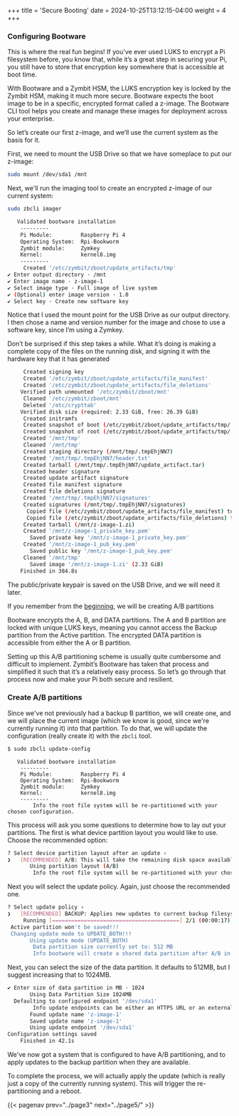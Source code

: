 +++
title = 'Secure Booting'
date = 2024-10-25T13:12:15-04:00
weight = 4
+++

### Configuring Bootware

This is where the real fun begins! If you’ve ever used LUKS to encrypt a Pi filesystem before, you know that, while it’s a great step in securing your Pi, you still have to store that encryption key somewhere that is accessible at boot time.

With Bootware and a Zymbit HSM, the LUKS encryption key is locked by the Zymbit HSM, making it much more secure. Bootware expects the boot image to be in a specific, encrypted format called a z-image. The Bootware CLI tool helps you create and manage these images for deployment across your enterprise.

So let’s create our first z-image, and we’ll use the current system as the basis for it.

First, we need to mount the USB Drive so that we have someplace to put our z-image:

```bash
sudo mount /dev/sda1 /mnt
```

Next, we'll run the imaging tool to create an encrypted z-image of our current system:

```bash
sudo zbcli imager
```
```bash
   Validated bootware installation
	---------
	Pi Module:         Raspberry Pi 4
	Operating System:  Rpi-Bookworm
	Zymbit module:     Zymkey
	Kernel:            kernel8.img
	---------
     Created '/etc/zymbit/zboot/update_artifacts/tmp'
✔ Enter output directory · /mnt
✔ Enter image name · z-image-1
✔ Select image type · Full image of live system
✔ (Optional) enter image version · 1.0
✔ Select key · Create new software key
```

Notice that I used the mount point for the USB Drive as our output directory. I then chose a name and version number for the image and chose to use a software key, since I’m using a Zymkey.

Don’t be surprised if this step takes a while. What it’s doing is making a complete copy of the files on the running disk, and signing it with the hardware key that it has generated


```bash
     Created signing key
     Created '/etc/zymbit/zboot/update_artifacts/file_manifest'
     Created '/etc/zymbit/zboot/update_artifacts/file_deletions'
    Verified path unmounted '/etc/zymbit/zboot/mnt'
     Cleaned '/etc/zymbit/zboot/mnt'
     Deleted '/etc/crypttab'
    Verified disk size (required: 2.33 GiB, free: 26.39 GiB)
     Created initramfs
     Created snapshot of boot (/etc/zymbit/zboot/update_artifacts/tmp/.tmpBgEBJk/z-image-1_boot.tar)
     Created snapshot of root (/etc/zymbit/zboot/update_artifacts/tmp/.tmpBgEBJk/z-image-1_rfs.tar)
     Created '/mnt/tmp'
     Cleaned '/mnt/tmp'
     Created staging directory (/mnt/tmp/.tmpEhjNN7)
     Created '/mnt/tmp/.tmpEhjNN7/header.txt'
     Created tarball (/mnt/tmp/.tmpEhjNN7/update_artifact.tar)
     Created header signature
     Created update artifact signature
     Created file manifest signature
     Created file deletions signature
     Created '/mnt/tmp/.tmpEhjNN7/signatures'
     Created signatures (/mnt/tmp/.tmpEhjNN7/signatures)
      Copied file (/etc/zymbit/zboot/update_artifacts/file_manifest) to (/mnt/tmp/.tmpEhjNN7/file_manifest)
      Copied file (/etc/zymbit/zboot/update_artifacts/file_deletions) to (/mnt/tmp/.tmpEhjNN7/file_deletions)
     Created tarball (/mnt/z-image-1.zi)
     Created '/mnt/z-image-1_private_key.pem'
       Saved private key '/mnt/z-image-1_private_key.pem'
     Created '/mnt/z-image-1_pub_key.pem'
       Saved public key '/mnt/z-image-1_pub_key.pem'
     Cleaned '/mnt/tmp'
       Saved image '/mnt/z-image-1.zi' (2.33 GiB)
    Finished in 384.8s
```

The public/private keypair is saved on the USB Drive, and we will need it later.

If you remember from the [beginning](/chapter1/page2), we will be creating A/B partitions

Bootware encrypts the A, B, and DATA partitions. The A and B partition are locked with unique LUKS keys, meaning you cannot access the Backup partition from the Active partition. The encrypted DATA partition is accessible from either the A or B partition.

Setting up this A/B partitioning scheme is usually quite cumbersome and difficult to implement. Zymbit’s Bootware has taken that process and simplified it such that it’s a relatively easy process. So let’s go through that process now and make your Pi both secure and resilient.

### Create A/B partitions

Since we've not previously had a backup B partition, we will create one, and we will place the current image (which we know is good, since we're currently running it) into that partition. To do that, we will update the configuration (really create it) with the `zbcli` tool.

```bash
$ sudo zbcli update-config
```
```
   Validated bootware installation
	---------
	Pi Module:         Raspberry Pi 4
	Operating System:  Rpi-Bookworm
	Zymbit module:     Zymkey
	Kernel:            kernel8.img
	---------
        Info the root file system will be re-partitioned with your chosen configuration.
```

This process will ask you some questions to determine how to lay out your partitions. The first is what device partition layout you would like to use. Choose the recommended option:
```bash
? Select device partition layout after an update ›
❯   [RECOMMENDED] A/B: This will take the remaining disk space available after the boot partition and create two encrypted partitions, each taking up half of the remaining space. Most useful for rollback and reco
       Using partition layout (A/B)
        Info the root file system will be re-partitioned with your chosen configuration.
```
Next you will select the update policy. Again, just choose the recommended one.

```bash
? Select update policy ›
❯   [RECOMMENDED] BACKUP: Applies new updates to current backup filesystem and swap to booting the new updated backup partition as the active partition now. If the new update is bad, it will rollback into the pre
     Running [========================================] 2/1 (00:00:17):                                                                                                                                             WARNING! Detected active partition (28.71GB) is larger than 14.86GB needed for two filesystems.
 Active partition won't be saved!!!
 Changing update mode to UPDATE_BOTH!!!
       Using update mode (UPDATE_BOTH)
        Data partition size currently set to: 512 MB
        Info bootware will create a shared data partition after A/B in size MB specified
```

Next, you can select the size of the data partition. It defaults to 512MB, but I suggest increasing that to 1024MB.

```bash
✔ Enter size of data partition in MB · 1024
       Using Data Partition Size 1024MB
  Defaulting to configured endpoint '/dev/sda1'
        Info update endpoints can be either an HTTPS URL or an external mass storage device like a USB stick.
       Found update name 'z-image-1'
       Saved update name 'z-image-1'
       Using update endpoint '/dev/sda1'
Configuration settings saved
    Finished in 42.1s
```

We've now got a system that is configured to have A/B partitioning, and to apply updates to the backup partition when they are available.

To complete the process, we will actually apply the update (which is really just a copy of the currently running system). This will trigger the re-partitioning and a reboot.

{{< pagenav prev="../page3" next="../page5/" >}}